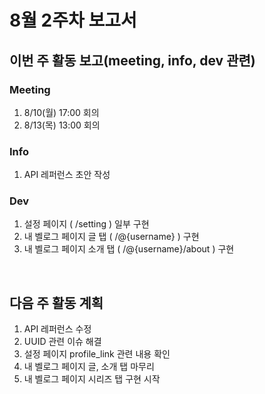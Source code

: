 # 8월 2주차 보고서

## 이번 주 활동 보고(meeting, info, dev 관련)

### Meeting
1. 8/10(월) 17:00 회의
1. 8/13(목) 13:00 회의

### Info
1. API 레퍼런스 초안 작성

### Dev
1. 설정 페이지 ( /setting ) 일부 구현
1. 내 벨로그 페이지 글 탭 ( /@{username} ) 구현
1. 내 벨로그 페이지 소개 탭 ( /@{username}/about ) 구현

</br>

## 다음 주 활동 계획
1. API 레퍼런스 수정
1. UUID 관련 이슈 해결
1. 설정 페이지 profile_link 관련 내용 확인
1. 내 벨로그 페이지 글, 소개 탭 마무리
1. 내 벨로그 페이지 시리즈 탭 구현 시작
